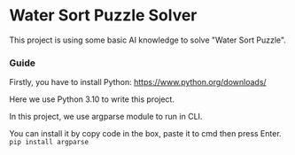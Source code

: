 # Water Sort Puzzle Solver
This project is using some basic AI knowledge to solve "Water Sort Puzzle".
### Guide
Firstly, you have to install Python: https://www.python.org/downloads/

Here we use Python 3.10 to write this project.

In this project, we use argparse module to run in CLI.

You can install it by copy code in the box, paste it to cmd then press Enter.
``` pip install argparse ```




